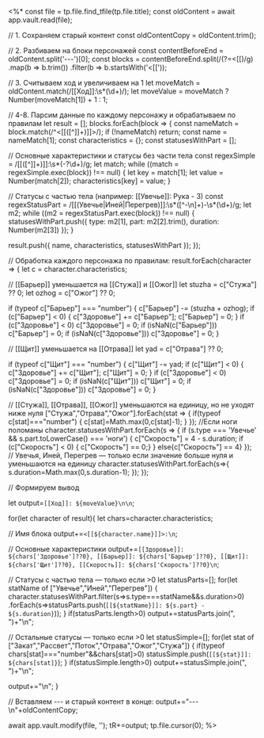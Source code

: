 <%*
const file = tp.file.find_tfile(tp.file.title);
const oldContent = await app.vault.read(file);

// 1. Сохраняем старый контент
const oldContentCopy = oldContent.trim();

// 2. Разбиваем на блоки персонажей
const contentBeforeEnd = oldContent.split('---')[0];
const blocks = contentBeforeEnd.split(/(?=<\[\[)/g)
  .map(b => b.trim())
  .filter(b => b.startsWith('<[['));
  
// 3. Считываем ход и увеличиваем на 1
let moveMatch = oldContent.match(/\[\[Ход\]\]:\s*(\d+)/);
let moveValue = moveMatch ? Number(moveMatch[1]) + 1 : 1;

// 4-8. Парсим данные по каждому персонажу и обрабатываем по правилам
let result = [];
blocks.forEach(block => {
  const nameMatch = block.match(/^<\[\[([^\]]+)\]\]>/);
  if (!nameMatch) return;
  const name = nameMatch[1];
  const characteristics = {};
  const statusesWithPart = [];

  // Основные характеристики и статусы без части тела
  const regexSimple = /\[\[([^\]]+)\]\]:\s*(-?\d+)/g;
  let match;
  while ((match = regexSimple.exec(block)) !== null) {
    let key = match[1];
    let value = Number(match[2]);
    characteristics[key] = value;
  }

  // Статусы с частью тела (например: [[Увечье]]: Рука - 3)
  const regexStatusPart = /\[\[(Увечье|Иней|Перегрев)\]\]:\s*([^\-\n]+)-\s*(\d+)/g;
  let m2;
  while ((m2 = regexStatusPart.exec(block)) !== null) {
    statusesWithPart.push({ type: m2[1], part: m2[2].trim(), duration: Number(m2[3]) });
  }

  result.push({ name, characteristics, statusesWithPart });
});

// Обработка каждого персонажа по правилам:
result.forEach(character => {
  let c = character.characteristics;

  // [[Барьер]] уменьшается на [[Стужа]] и [[Ожог]]
  let stuzha = c["Стужа"] ?? 0;
  let ozhog = c["Ожог"] ?? 0;

  if (typeof c["Барьер"] === "number") {
    c["Барьер"] -= (stuzha + ozhog);
    if (c["Барьер"] < 0) {
      c["Здоровье"] += c["Барьер"];
      c["Барьер"] = 0;
    }
    if (c["Здоровье"] < 0) c["Здоровье"] = 0;
    if (isNaN(c["Барьер"])) c["Барьер"] = 0;
    if (isNaN(c["Здоровье"])) c["Здоровье"] = 0;
  }

  // [[Щит]] уменьшается на [[Отрава]]
  let yad = c["Отрава"] ?? 0;

  if (typeof c["Щит"] === "number") {
    c["Щит"] -= yad;
    if (c["Щит"] < 0) {
      c["Здоровье"] += c["Щит"];
      c["Щит"] = 0;
    }
    if (c["Здоровье"] < 0) c["Здоровье"] = 0;
    if (isNaN(c["Щит"])) c["Щит"] = 0;
    if (isNaN(c["Здоровье"])) c["Здоровье"] = 0;
}

   // [[Стужа]], [[Отрава]], [[Ожог]] уменьшаются на единицу, но не уходят ниже нуля
   ["Стужа","Отрава","Ожог"].forEach(stat => {
     if(typeof c[stat]==="number") {
       c[stat]=Math.max(0,c[stat]-1);
     }
   });
   //Если ноги поломаны
character.statusesWithPart.forEach(s => {
  if (s.type === 'Увечье' && s.part.toLowerCase() === 'ноги') {
  c["Скорость"] = 4 - s.duration;
   if (c["Скорость"] < 0) { c["Скорость"] == 0;}
  }
  else{c["Скорость"] == 4}
});
   // Увечья, Иней, Перегрев — только если значение больше нуля и уменьшаются на единицу
   character.statusesWithPart.forEach(s=>{
     s.duration=Math.max(0,s.duration-1);
   });
});


// Формируем вывод

let output=`[[Ход]]: ${moveValue}\n\n`;

for(let character of result){
let chars=character.characteristics;

// Имя блока
output+=`<[[${character.name}]]>:\n`;

// Основные характеристики
output+=`[[Здоровье]]: ${chars['Здоровье']??0}, [[Барьер]]: ${chars['Барьер']??0}, [[Щит]]: ${chars['Щит']??0}, [[Скорость]]: ${chars['Скорость']??0}\n`;

// Статусы с частью тела — только если >0
let statusParts=[];
for(let statName of ["Увечье","Иней","Перегрев"]) {
 character.statusesWithPart.filter(s=>s.type===statName&&s.duration>0)
 .forEach(s=>statusParts.push(`[[${statName}]]: ${s.part} - ${s.duration}`));
}
if(statusParts.length>0) output+=statusParts.join(", ")+"\n";

// Остальные статусы — только если >0
let statusSimple=[];
for(let stat of ["Закат","Рассвет","Поток","Отрава","Ожог","Стужа"]) {
 if(typeof chars[stat]==="number"&&chars[stat]>0)
   statusSimple.push(`[[${stat}]]: ${chars[stat]}`);
}
if(statusSimple.length>0) output+=statusSimple.join(", ")+"\n";

output+="\n";
}

// Вставляем --- и старый контент в конце:
output+="---\n"+oldContentCopy;

await app.vault.modify(file, '');
tR+=output;
tp.file.cursor(0);
%>
